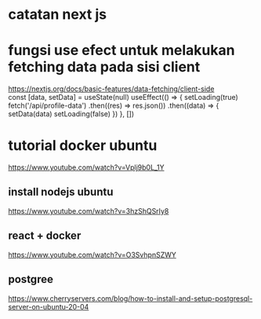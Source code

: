 # catatan next js
# fungsi use efect untuk melakukan fetching data pada sisi client <br>
 https://nextjs.org/docs/basic-features/data-fetching/client-side <br>
const [data, setData] = useState(null)
 useEffect(() => {
    setLoading(true)
    fetch('/api/profile-data')
      .then((res) => res.json())
      .then((data) => {
        setData(data)
        setLoading(false)
      })
  }, [])


# tutorial docker ubuntu
https://www.youtube.com/watch?v=Vplj9b0L_1Y
 ## install nodejs ubuntu
 https://www.youtube.com/watch?v=3hzShQSrIy8

## react + docker
https://www.youtube.com/watch?v=O3SvhpnSZWY

## postgree
https://www.cherryservers.com/blog/how-to-install-and-setup-postgresql-server-on-ubuntu-20-04
